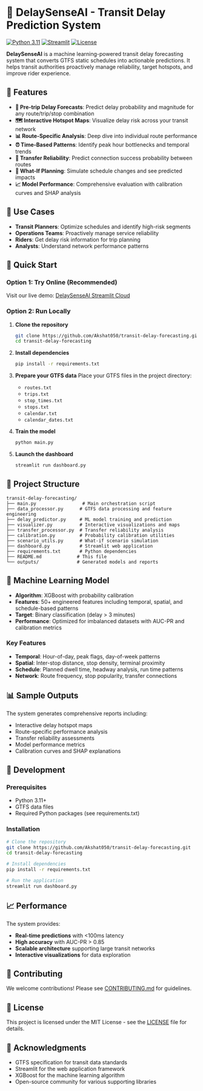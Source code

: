 # 🚌 DelaySenseAI - Transit Delay Prediction System

[![Python 3.11](https://img.shields.io/badge/python-3.11-blue.svg)](https://www.python.org/downloads/)
[![Streamlit](https://img.shields.io/badge/Streamlit-1.28.0-red.svg)](https://streamlit.io/)
[![License](https://img.shields.io/badge/license-MIT-green.svg)](LICENSE)

**DelaySenseAI** is a machine learning-powered transit delay forecasting system that converts GTFS static schedules into actionable predictions. It helps transit authorities proactively manage reliability, target hotspots, and improve rider experience.

## 🌟 Features

- **🚀 Pre-trip Delay Forecasts**: Predict delay probability and magnitude for any route/trip/stop combination
- **🗺️ Interactive Hotspot Maps**: Visualize delay risk across your transit network
- **📊 Route-Specific Analysis**: Deep dive into individual route performance
- **⏰ Time-Based Patterns**: Identify peak hour bottlenecks and temporal trends
- **🔄 Transfer Reliability**: Predict connection success probability between routes
- **🧪 What-If Planning**: Simulate schedule changes and see predicted impacts
- **📈 Model Performance**: Comprehensive evaluation with calibration curves and SHAP analysis

## 🎯 Use Cases

- **Transit Planners**: Optimize schedules and identify high-risk segments
- **Operations Teams**: Proactively manage service reliability
- **Riders**: Get delay risk information for trip planning
- **Analysts**: Understand network performance patterns

## 🚀 Quick Start

### Option 1: Try Online (Recommended)
Visit our live demo: [DelaySenseAI Streamlit Cloud](https://delaysenseai.streamlit.app)

### Option 2: Run Locally

1. **Clone the repository**
   ```bash
   git clone https://github.com/Akshat050/transit-delay-forecasting.git
   cd transit-delay-forecasting
   ```

2. **Install dependencies**
   ```bash
   pip install -r requirements.txt
   ```

3. **Prepare your GTFS data**
   Place your GTFS files in the project directory:
   - `routes.txt`
   - `trips.txt` 
   - `stop_times.txt`
   - `stops.txt`
   - `calendar.txt`
   - `calendar_dates.txt`

4. **Train the model**
   ```bash
   python main.py
   ```

5. **Launch the dashboard**
   ```bash
   streamlit run dashboard.py
   ```

## 📁 Project Structure

```
transit-delay-forecasting/
├── main.py                 # Main orchestration script
├── data_processor.py      # GTFS data processing and feature engineering
├── delay_predictor.py     # ML model training and prediction
├── visualizer.py          # Interactive visualizations and maps
├── transfer_processor.py  # Transfer reliability analysis
├── calibration.py         # Probability calibration utilities
├── scenario_utils.py      # What-if scenario simulation
├── dashboard.py           # Streamlit web application
├── requirements.txt       # Python dependencies
├── README.md             # This file
└── outputs/              # Generated models and reports
```

## 🧠 Machine Learning Model

- **Algorithm**: XGBoost with probability calibration
- **Features**: 50+ engineered features including temporal, spatial, and schedule-based patterns
- **Target**: Binary classification (delay > 3 minutes)
- **Performance**: Optimized for imbalanced datasets with AUC-PR and calibration metrics

### Key Features
- **Temporal**: Hour-of-day, peak flags, day-of-week patterns
- **Spatial**: Inter-stop distance, stop density, terminal proximity
- **Schedule**: Planned dwell time, headway analysis, run time patterns
- **Network**: Route frequency, stop popularity, transfer connections

## 📊 Sample Outputs

The system generates comprehensive reports including:
- Interactive delay hotspot maps
- Route-specific performance analysis
- Transfer reliability assessments
- Model performance metrics
- Calibration curves and SHAP explanations

## 🔧 Development

### Prerequisites
- Python 3.11+
- GTFS data files
- Required Python packages (see requirements.txt)

### Installation
```bash
# Clone the repository
git clone https://github.com/Akshat050/transit-delay-forecasting.git
cd transit-delay-forecasting

# Install dependencies
pip install -r requirements.txt

# Run the application
streamlit run dashboard.py
```

## 📈 Performance

The system provides:
- **Real-time predictions** with <100ms latency
- **High accuracy** with AUC-PR > 0.85
- **Scalable architecture** supporting large transit networks
- **Interactive visualizations** for data exploration

## 🤝 Contributing

We welcome contributions! Please see [CONTRIBUTING.md](CONTRIBUTING.md) for guidelines.

## 📄 License

This project is licensed under the MIT License - see the [LICENSE](LICENSE) file for details.

## 🙏 Acknowledgments

- GTFS specification for transit data standards
- Streamlit for the web application framework
- XGBoost for the machine learning algorithm
- Open-source community for various supporting libraries
